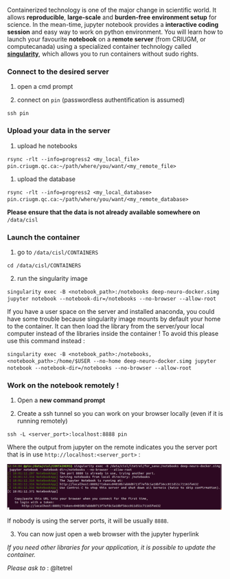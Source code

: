 Containerized technology is one of the major change in scientific world.
It allows **reproducible**, **large-scale** and **burden-free environment setup** for science.
In the mean-time, jupyter notebook provides a **interactive coding session** and easy way to work on python environment.
You will learn how to launch your favourite **notebook** on a **remote server** (from CRIUGM, or computecanada) using a specialized container technology called **[singularity](https://singularity.lbl.gov/)**, which allows you to run containers without sudo rights.

### Connect to the desired server

1. open a cmd prompt

2. connect on `pin` (passwordless authentification is assumed)
```
ssh pin
```

### Upload your data in the server

1. upload he notebooks
```
rsync -rlt --info=progress2 <my_local_file> pin.criugm.qc.ca:~/path/where/you/want/<my_remote_file>
```

1. upload the database
```
rsync -rlt --info=progress2 <my_local_database> pin.criugm.qc.ca:~/path/where/you/want/<my_remote_database>
```
**Please ensure that the data is not already available somewhere on** `/data/cisl`

### Launch the container

1. go to `/data/cisl/CONTAINERS`
```
cd /data/cisl/CONTAINERS

```
2. run the singularity image
```
singularity exec -B <notebook_path>:/notebooks deep-neuro-docker.simg jupyter notebook --notebook-dir=/notebooks --no-browser --allow-root
```

If you have a user space on the server and installed anaconda, you could have some trouble because singularity image mounts by default your home to the container. It can then load the library from the server/your local computer instead of the libraries inside the container !
To avoid this please use this command instead :
```
singularity exec -B <notebook_path>:/notebooks,<notebook_path>:/home/$USER --no-home deep-neuro-docker.simg jupyter notebook --notebook-dir=/notebooks --no-browser --allow-root
```
### Work on the notebook remotely !

1. Open a **new command prompt**

2. Create a ssh tunnel so you can work on your browser locally (even if it is running remotely)
```
ssh -L <server_port>:localhost:8888 pin
```
Where the output from jupyter on the remote indicates you the server port that is in use `http://localhost:<server_port>` :

<img src="notebook_weblink.png" width="500">

If nobody is using the server ports, it will be usually `8888`.

3. You can now just open a web browser with the jupyter hyperlink

*If you need other libraries for your application, it is possible to update the container.*

*Please ask to* : @ltetrel
